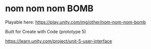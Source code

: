 # nom nom nom BOMB
Playable here:
https://play.unity.com/mg/other/nom-nom-nom-bomb

Built for Create with Code (prototype 5)
 
https://learn.unity.com/project/unit-5-user-interface
